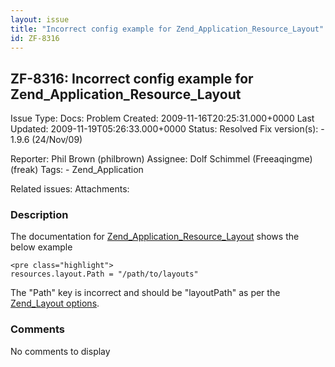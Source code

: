 ```yaml
---
layout: issue
title: "Incorrect config example for Zend_Application_Resource_Layout"
id: ZF-8316
---
```


ZF-8316: Incorrect config example for Zend\_Application\_Resource\_Layout
-------------------------------------------------------------------------

 Issue Type: Docs: Problem Created: 2009-11-16T20:25:31.000+0000 Last Updated: 2009-11-19T05:26:33.000+0000 Status: Resolved Fix version(s): - 1.9.6 (24/Nov/09)
 
 Reporter:  Phil Brown (philbrown)  Assignee:  Dolf Schimmel (Freeaqingme) (freak)  Tags: - Zend\_Application
 
 Related issues: 
 Attachments: 
### Description

The documentation for [Zend\_Application\_Resource\_Layout](http://framework.zend.com/manual/en/zend.application.available-resources.html#zend.application.available-resources.layout) shows the below example

 
    <pre class="highlight">
    resources.layout.Path = "/path/to/layouts"


The "Path" key is incorrect and should be "layoutPath" as per the [Zend\_Layout options](http://framework.zend.com/manual/en/zend.layout.options.html).

 

 

### Comments

No comments to display